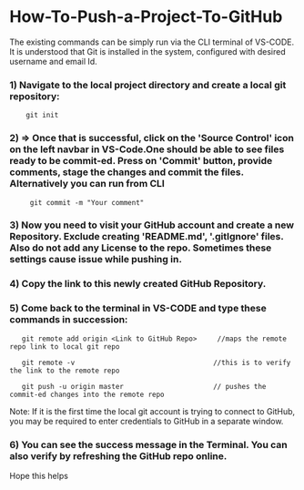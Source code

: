 # How-To-Push-a-Project-To-GitHub

The existing commands can be simply run via the CLI terminal of VS-CODE. It is understood that Git is installed in the system, configured with desired username and email Id.

### 1) Navigate to the local project directory and create a local git repository:

        git init
        
### 2) => Once that is successful, click on the 'Source Control' icon on the left navbar in VS-Code.One should be able to see files ready to be commit-ed. Press on 'Commit'                 button,  provide comments, stage the changes and commit the files. Alternatively you can run from CLI

         git commit -m "Your comment"
 
### 3) Now you need to visit your GitHub account and create a new Repository. Exclude creating 'README.md', '.gitIgnore' files. Also do not add any License to the repo. Sometimes         these settings cause issue while pushing in.

### 4) Copy the link to this newly created GitHub Repository.

### 5) Come back to the terminal in VS-CODE and type these commands in succession:

       git remote add origin <Link to GitHub Repo>     //maps the remote repo link to local git repo

       git remote -v                                  //this is to verify the link to the remote repo 

       git push -u origin master                      // pushes the commit-ed changes into the remote repo


  Note: If it is the first time the local git account is trying to connect to GitHub, you may be required to enter credentials to GitHub in a separate window.

### 6) You can see the success message in the Terminal. You can also verify by refreshing the GitHub repo online.

Hope this helps
